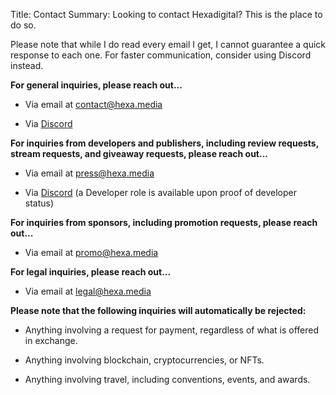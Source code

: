 Title: Contact
Summary: Looking to contact Hexadigital? This is the place to do so.

Please note that while I do read every email I get, I cannot guarantee a quick response to each one. For faster communication, consider using Discord instead.

**For general inquiries, please reach out...**

- Via email at <contact@hexa.media>

- Via [Discord](https://discord.gg/a9khY6U)



**For inquiries from developers and publishers, including review requests, stream requests, and giveaway requests, please reach out...**

- Via email at <press@hexa.media>

- Via [Discord](https://discord.gg/a9khY6U) (a Developer role is available upon proof of developer status)



**For inquiries from sponsors, including promotion requests, please reach out...**

- Via email at <promo@hexa.media>



**For legal inquiries, please reach out...**

- Via email at <legal@hexa.media>



**Please note that the following inquiries will automatically be rejected:**

- Anything involving a request for payment, regardless of what is offered in exchange.

- Anything involving blockchain, cryptocurrencies, or NFTs.

- Anything involving travel, including conventions, events, and awards.